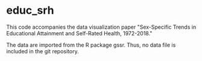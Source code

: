 # educ_srh

This code accompanies the data visualization paper "Sex-Specific Trends in Educational Attainment and Self-Rated Health, 1972-2018."

The data are imported from the R package gssr. Thus, no data file is included in the git repository.

